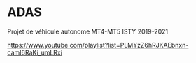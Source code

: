 # ADAS
Projet de véhicule autonome
MT4-MT5 ISTY 2019-2021

https://www.youtube.com/playlist?list=PLMYzZ6hRJKAEbnxn-camI6RaKi_umLRxi
